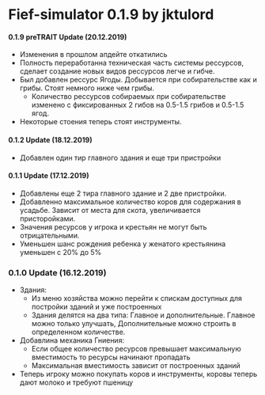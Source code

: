 # Fief-simulator 0.1.9 by jktulord

#### 0.1.9 preTRAIT Update (20.12.2019)
  - Изменения в прошлом апдейте откатились
  - Полность переработанна техническая часть системы рессурсов, сделает создание новых видов рессурсов легче и гибче.
  - Был добавлен рессурс Ягоды. Добывается при собирательстве как и грибы. Стоят немного ниже чем грибы. 
    - Количество рессурсов собираемых при собирательстве изменено с фиксированных 2 гибов на 0.5-1.5 грибов и 0.5-1.5 ягод.
  - Некоторые стоения теперь стоят инструменты.
#### 0.1.2 Update (18.12.2019)
  - Добавлен один тир главного здания и еще три пристройки
#### 0.1.1 Update (17.12.2019)
  - Добавлены еще 2 тира главного здание и 2 две пристройки.
  - Добавленно максимальное количество коров для содержания в усадьбе. Зависит от места для скота, увеличивается присторойками.
  - Значения ресурсов у игрока и крестьян не могут быть отрицательными.
  - Уменьшен шанс рождения ребенка у женатого крестьянина уменьшен с 20% до 5%
### 0.1.0 Update (16.12.2019)
  - Здания:
    - Из меню хозяйства можно перейти к спискам доступных для постройки зданий и уже построенных
    - Здания делятся на два типа: Главное и дополнительные. Главное можно только улучшать, Дополнительные можно строить в определенном количестве. 
  - Добавлина механика Гниения:
    - Если общее количество ресурсов превышает максимальную вместимость то ресурсы начинают пропадать
    - Максимальная вместимость зависит от построенных зданий
  - Теперь игроку можно покупать коров и инструменты, коровы теперь дают молоко и требуют пшеницу
